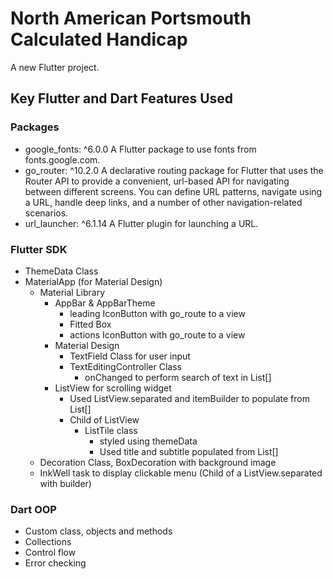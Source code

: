 # North American Portsmouth Calculated Handicap

A new Flutter project.

## Key Flutter and Dart Features Used
### Packages
- google_fonts: ^6.0.0
A Flutter package to use fonts from fonts.google.com.
- go_router: ^10.2.0
A declarative routing package for Flutter that uses the Router API to provide a convenient, url-based API for navigating between different screens. You can define URL patterns, navigate using a URL, handle deep links, and a number of other navigation-related scenarios.
- url_launcher: ^6.1.14
A Flutter plugin for launching a URL.
### Flutter SDK
- ThemeData Class
- MaterialApp (for Material Design)
  - Material Library
    - AppBar & AppBarTheme
      - leading IconButton with go_route to a view
      - Fitted Box 
      - actions IconButton with go_route to a view
    - Material Design
      - TextField Class for user input
      - TextEditingController Class
        - onChanged to perform search of text in List[]
    - ListView for scrolling widget
      - Used ListView.separated and itemBuilder to populate from List[]
      - Child of ListView
        - ListTile class
          - styled using themeData
          - Used title and subtitle populated from List[]
  - Decoration Class, BoxDecoration with background image
  - InkWell task to display clickable menu (Child of a ListView.separated with builder)
### Dart OOP
- Custom class, objects and methods
- Collections
- Control flow
- Error checking
    